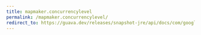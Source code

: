 ```yaml
---
title: mapmaker.concurrencylevel
permalink: /mapmaker.concurrencylevel/
redirect_to: https://guava.dev/releases/snapshot-jre/api/docs/com/google/common/collect/MapMaker.html#concurrencyLevel-int-
---
```

